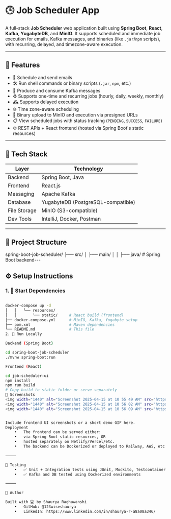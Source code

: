 # 🕒 Job Scheduler App

A full-stack **Job Scheduler** web application built using **Spring Boot**, **React**, **Kafka**, **YugabyteDB**, and **MinIO**. It supports scheduled and immediate job execution for emails, Kafka messages, and binaries (like `.jar`/`npm` scripts), with recurring, delayed, and timezone-aware execution.

---

## 🚀 Features

- 📧 Schedule and send emails
- 🛠️ Run shell commands or binary scripts (`.jar`, `npm`, etc.)
- 📨 Produce and consume Kafka messages
- ♻️ Supports one-time and recurring jobs (hourly, daily, weekly, monthly)
- 🕰️ Supports delayed execution
- 🌐 Time zone-aware scheduling
- 💾 Binary upload to MinIO and execution via presigned URLs
- 📋 View scheduled jobs with status tracking (`PENDING`, `SUCCESS`, `FAILURE`)
- ⚙️ REST APIs + React frontend (hosted via Spring Boot's static resources)

---

## 🧱 Tech Stack

| Layer        | Technology            |
|--------------|------------------------|
| Backend      | Spring Boot, Java      |
| Frontend     | React.js               |
| Messaging    | Apache Kafka           |
| Database     | YugabyteDB (PostgreSQL-compatible) |
| File Storage | MinIO (S3-compatible)  |
| Dev Tools    | IntelliJ, Docker, Postman |

---

## 📁 Project Structure
spring-boot-job-scheduler/
├── src/
│   ├── main/
│   │   ├── java/           # Spring Boot backend---

## ⚙️ Setup Instructions

### 1. 🐳 Start Dependencies
```bash

docker-compose up -d
│   │   └── resources/
│   │       └── static/     # React build (frontend)
├── docker-compose.yml      # MinIO, Kafka, Yugabyte setup
├── pom.xml                 # Maven dependencies
└── README.md               # This file
2. 🧪 Run Locally

Backend (Spring Boot)

cd spring-boot-job-scheduler
./mvnw spring-boot:run

Frontend (React)

cd job-scheduler-ui
npm install
npm run build
# Copy build to static folder or serve separately
📸 Screenshots
<img width="1440" alt="Screenshot 2025-04-15 at 10 55 49 AM" src="https://github.com/user-attachments/assets/ed68a725-383e-4c64-8782-d956d7ca52da" />
<img width="1440" alt="Screenshot 2025-04-15 at 10 56 02 AM" src="https://github.com/user-attachments/assets/7c6806db-e885-46df-b430-0152ef549709" />
<img width="1440" alt="Screenshot 2025-04-15 at 10 56 09 AM" src="https://github.com/user-attachments/assets/3950d034-ac38-4d49-a41f-5ae532d9c11e" />


Include frontend UI screenshots or a short demo GIF here.
Deployment
	•	The frontend can be served either:
	•	via Spring Boot static resources, OR
	•	hosted separately on Netlify/Vercel/etc.
	•	The backend can be Dockerized or deployed to Railway, AWS, etc.

⸻

🧪 Testing
	•	✅ Unit + Integration tests using JUnit, Mockito, Testcontainers
	•	✅ Kafka and DB tested using Dockerized environments

⸻

🙌 Author

Built with 💻 by Shaurya Raghuwanshi
	•	GitHub: @123wiseshaurya
	•	LinkedIn: https://www.linkedin.com/in/shaurya-r-a8a08a346/

